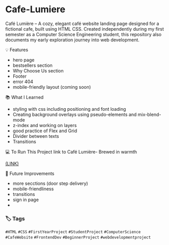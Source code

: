 # Cafe-Lumiere
Café Lumière – A cozy, elegant café website landing page designed for a fictional cafe, built using HTML CSS. Created independently during my first semester as a Computer Science Engineering student,
this repository also documents my early exploration journey into web development.

💡 Features 
- hero page
- bestsellers section
- Why Choose Us section
- Footer
- error 404
- mobile-friendly layout (coming soon)


📚 What I Learned
- styling with css including positioning and font loading
- Creating background overlays using pseudo-elements and mix-blend-mode
- z-index and working on layers
- good practice of Flex and Grid
- Divider between texts
- Transitions

💻 To Run This Project
link to Café Lumière- Brewed in warmth

[(LINK)](https://divya-sharma-cse.github.io/CafeLumiere/)

💭 Future Improvements
- more secctions (door step delivery)
- mobile-friendliness
- transitions
- sign in page
- 



### 🏷️ Tags
`#HTML` `#CSS` `#FirstYearProject` `#StudentProject` `#ComputerScience` `#CafeWebsite` `#FrontendDev` `#BeginnerProject` `#webdevelopmentproject`
